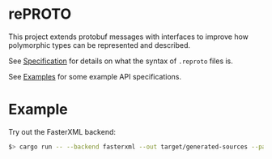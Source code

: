 # rePROTO

This project extends protobuf messages with interfaces to improve how polymorphic types can be
represented and described.

See [Specification][spec] for details on what the syntax of `.reproto` files is.

See [Examples][examples] for some example API specifications.

[spec]: /doc/spec.md
[examples]: /examples

# Example

Try out the FasterXML backend:

```bash
$> cargo run -- --backend fasterxml --out target/generated-sources --path examples/heroic heroic.v1
```
